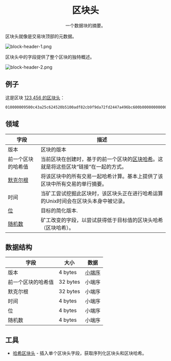 # <center>区块头</center>
<center>一个数据块的摘要。</center>

区块头就像是交易块顶部的元数据。

![block-header-1.png](img/block-header-1.png)

区块头中的字段提供了整个区块的独特概述。

![block-header-2.png](img/block-header-2.png)

## 例子
这是区块 [123,456 的区块头](https://learnmeabitcoin.com/explorer/block/0000000000002917ED80650C6174AAC8DFC46F5FE36480AAEF682FF6CD83C3CA)：
```
010000009500c43a25c624520b5100adf82cb9f9da72fd2447a496bc600b0000000000006cd862370395dedf1da2841ccda0fc489e3039de5f1ccddef0e834991a65600ea6c8cb4db3936a1ae3143991
```

## 领域

|字段| 描述|
|---|---|
|版本 |	区块的版本|
|前一个区块的哈希值| 当前区块在创建时，基于的前一个区块的[区块哈希](../block-hash/block-hash.md)。这就是将这些区块“链接”在一起的方式。|
|[默克尔根](./merkle-root/merkle-root.md)|将该区块中的所有交易一起哈希计算。基本上提供了该区块中所有交易的单行摘要。|
|时间 | 当矿工尝试挖掘此区块时，该区块头正在进行哈希运算的Unix时间会在区块头本身中被记录。|
|[位](../block-header/bits/bits.md) |	目标的简化版本.|
|[随机数](./Nonce/Nonce.md) |矿工改变的字段，以尝试获得低于目标值的区块头哈希（区块哈希）。|

## 数据结构

|字段|	大小|	数据|
|---|---|---|
|版本|	4 bytes|[小端序](../../Other/Little-endian/Little-Endian.md)|
|前一个区块的哈希值|	32 bytes|	小端序|
|默克尔根|	32 bytes|	小端序|
|时间|	4 bytes|	小端序|
|位|	4 bytes|	小端序|
|随机数|	4 bytes|	小端序|

## 工具
* [哈希区块头](https://learnmeabitcoin.com/tools/hashblockheader/) - 插入单个区块头字段，获取序列化区块头和区块哈希。